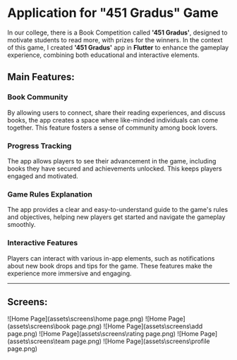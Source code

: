 # Application for "451 Gradus" Game

In our college, there is a Book Competition called **'451 Gradus'**, designed to motivate students to read more, with prizes for the winners. In the context of this game, I created **'451 Gradus'** app in **Flutter** to enhance the gameplay experience, combining both educational and interactive elements.

## Main Features:

### **Book Community**
By allowing users to connect, share their reading experiences, and discuss books, the app creates a space where like-minded individuals can come together. This feature fosters a sense of community among book lovers.

### **Progress Tracking**
The app allows players to see their advancement in the game, including books they have secured and achievements unlocked. This keeps players engaged and motivated.

### **Game Rules Explanation**
The app provides a clear and easy-to-understand guide to the game's rules and objectives, helping new players get started and navigate the gameplay smoothly.

### **Interactive Features**
Players can interact with various in-app elements, such as notifications about new book drops and tips for the game. These features make the experience more immersive and engaging.

---

## Screens: 
![Home Page](assets\screens\home page.png)
![Home Page](assets\screens\book page.png)
![Home Page](assets\screens\add page.png)
![Home Page](assets\screens\rating page.png)
![Home Page](assets\screens\team page.png)
![Home Page](assets\screens\profile page.png)
